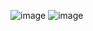 ![image](https://github.com/user-attachments/assets/87ccc2f1-f25d-41b2-8af9-4bc6080c5049)
![image](https://github.com/user-attachments/assets/751baba1-4123-4492-8ba1-02b876fe1bf3)
